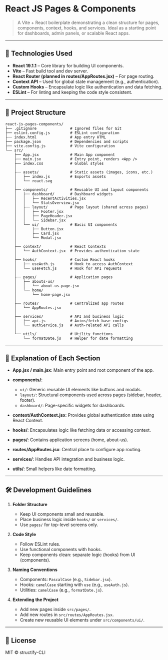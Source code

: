 # React JS Pages & Components

> A Vite + React boilerplate demonstrating a clean structure for pages, components, context, hooks, and services.
> Ideal as a starting point for dashboards, admin panels, or scalable React apps.

---

## 🚀 Technologies Used

* **React 19.1.1** – Core library for building UI components.
* **Vite** – Fast build tool and dev server.
* **React Router (planned in routes/AppRoutes.jsx)** – For page routing.
* **Context API** – Used for global state management (e.g., authentication).
* **Custom Hooks** – Encapsulate logic like authentication and data fetching.
* **ESLint** – For linting and keeping the code style consistent.

---

## 📂 Project Structure

```
react-js-pages-components/
├── .gitignore               # Ignored files for Git
├── eslint.config.js         # ESLint configuration
├── index.html               # App entry HTML
├── package.json             # Dependencies and scripts
├── vite.config.js           # Vite configuration
└── src/
    ├── App.jsx              # Main App component
    ├── main.jsx             # Entry point, renders <App />
    ├── index.css            # Global styles
    │
    ├── assets/              # Static assets (images, icons, etc.)
    │   ├── index.js         # Exports assets
    │   └── react.svg
    │
    ├── components/          # Reusable UI and layout components
    │   ├── dashboard/       # Dashboard widgets
    │   │   ├── RecentActivities.jsx
    │   │   └── StatsOverview.jsx
    │   ├── layout/          # Page layout (shared across pages)
    │   │   ├── Footer.jsx
    │   │   ├── PageHeader.jsx
    │   │   └── Sidebar.jsx
    │   └── ui/              # Basic UI components
    │       ├── Button.jsx
    │       ├── Card.jsx
    │       └── Modal.jsx
    │
    ├── context/             # React Contexts
    │   └── AuthContext.jsx  # Provides authentication state
    │
    ├── hooks/               # Custom React hooks
    │   ├── useAuth.js       # Hook to access AuthContext
    │   └── useFetch.js      # Hook for API requests
    │
    ├── pages/               # Application pages
    │   ├── abouts-us/
    │   │   └── about-us-page.jsx
    │   └── home/
    │       └── home-page.jsx
    │
    ├── routes/              # Centralized app routes
    │   └── AppRoutes.jsx
    │
    ├── services/            # API and business logic
    │   ├── api.js           # Axios/fetch base configs
    │   └── authService.js   # Auth-related API calls
    │
    └── utils/               # Utility functions
        └── formatDate.js    # Helper for date formatting
```

---

## 📘 Explanation of Each Section

* **App.jsx / main.jsx**: Main entry point and root component of the app.
* **components/**:

  * `ui/`: Generic reusable UI elements like buttons and modals.
  * `layout/`: Structural components used across pages (sidebar, header, footer).
  * `dashboard/`: Page-specific widgets for dashboards.
* **context/AuthContext.jsx**: Provides global authentication state using React Context.
* **hooks/**: Encapsulates logic like fetching data or accessing context.
* **pages/**: Contains application screens (home, about-us).
* **routes/AppRoutes.jsx**: Central place to configure app routing.
* **services/**: Handles API integration and business logic.
* **utils/**: Small helpers like date formatting.

---

## 🛠 Development Guidelines

1. **Folder Structure**

   * Keep UI components small and reusable.
   * Place business logic inside `hooks/` or `services/`.
   * Use `pages/` for top-level screens only.
2. **Code Style**

   * Follow ESLint rules.
   * Use functional components with hooks.
   * Keep components clean: separate logic (hooks) from UI (components).
3. **Naming Conventions**

   * Components: `PascalCase` (e.g., `Sidebar.jsx`).
   * Hooks: `camelCase` starting with `use` (e.g., `useAuth.js`).
   * Utilities: `camelCase` (e.g., `formatDate.js`).
4. **Extending the Project**

   * Add new pages inside `src/pages/`.
   * Add new routes in `src/routes/AppRoutes.jsx`.
   * Create new reusable UI elements under `src/components/ui/`.

---

## 📜 License

MIT © structify-CLI